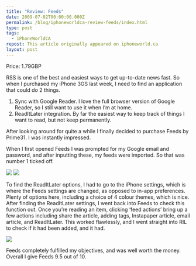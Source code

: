 ```yaml
---
title: "Review: Feeds"
date: 2009-07-02T00:00:00.000Z
permalink: /blog/iphoneworldca-review-feeds/index.html
type: post
tags:
  - iPhoneWorldCA
repost: This article originally appeared on iphoneworld.ca
layout: post
---
```


Price: 1.79GBP

RSS is one of the best and easiest ways to get up-to-date news fast. So when I purchased my iPhone 3GS last week, I need to find an application that could do 2 things.

1. Sync with Google Reader. I love the full browser version of Google Reader, so I still want to use it when I’m at home.
2. ReadItLater integration. By far the easiest way to keep track of things I want to read, but not keep permanently.

After looking around for quite a while I finally decided to purchase Feeds by Prime31. I was instantly impressed.

When I first opened Feeds I was prompted for my Google email and password, and after inputting these, my feeds were imported. So that was number 1 ticked off.

![](https://rknightuk.s3.amazonaws.com/site/iphoneworldca/feedsgooglelogin.png)
![](https://rknightuk.s3.amazonaws.com/site/iphoneworldca/feedsmainscreen.png)

To find the ReadItLater options, I had to go to the iPhone settings, which is where the Feeds settings are changed, as opposed to in-app preferences. Plenty of options here, including a choice of 4 colour themes, which is nice. After finding the ReadItLater settings, I went back into Feeds to check this function out. Once you’re reading an item, clicking ‘feed actions’ bring up a few actions including share the article, adding tags, Instapaper article, email article, and ReadItLater. This worked flawlessly, and I went straight into RIL to check if it had been added, and it had.

![](https://rknightuk.s3.amazonaws.com/site/iphoneworldca/feedsfeedoptions.png)

Feeds completely fulfilled my objectives, and was well worth the money. Overall I give Feeds 9.5 out of 10.